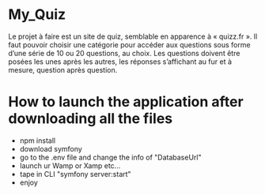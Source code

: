 # My_Quiz
Le projet à faire est un site de quiz, semblable en apparence à « quizz.fr ». Il faut pouvoir choisir une catégorie pour accéder aux questions sous forme d’une série de 10 ou 20 questions, au choix. Les questions doivent être posées les unes après les autres, les réponses s’affichant au fur et à mesure, question après question.

<h1>How to launch the application after downloading all the files</h1>

<ul>
<li>npm install</li>
<li>download symfony</li>
<li>go to the .env file and change the info of "DatabaseUrl"</li>
<li>launch ur Wamp or Xamp etc...</li>
<li>tape in CLI "symfony server:start"</li>
<li>enjoy</li>
</ul>
